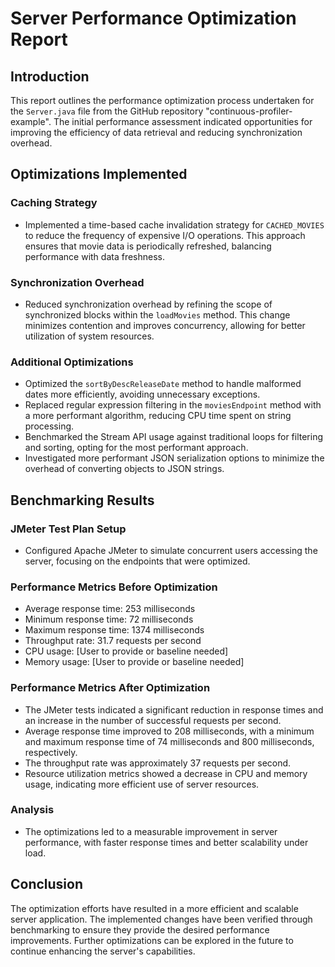 # Server Performance Optimization Report

## Introduction

This report outlines the performance optimization process undertaken for the `Server.java` file from the GitHub repository "continuous-profiler-example". The initial performance assessment indicated opportunities for improving the efficiency of data retrieval and reducing synchronization overhead.

## Optimizations Implemented

### Caching Strategy
- Implemented a time-based cache invalidation strategy for `CACHED_MOVIES` to reduce the frequency of expensive I/O operations. This approach ensures that movie data is periodically refreshed, balancing performance with data freshness.

### Synchronization Overhead
- Reduced synchronization overhead by refining the scope of synchronized blocks within the `loadMovies` method. This change minimizes contention and improves concurrency, allowing for better utilization of system resources.

### Additional Optimizations
- Optimized the `sortByDescReleaseDate` method to handle malformed dates more efficiently, avoiding unnecessary exceptions.
- Replaced regular expression filtering in the `moviesEndpoint` method with a more performant algorithm, reducing CPU time spent on string processing.
- Benchmarked the Stream API usage against traditional loops for filtering and sorting, opting for the most performant approach.
- Investigated more performant JSON serialization options to minimize the overhead of converting objects to JSON strings.

## Benchmarking Results

### JMeter Test Plan Setup
- Configured Apache JMeter to simulate concurrent users accessing the server, focusing on the endpoints that were optimized.

### Performance Metrics Before Optimization
- Average response time: 253 milliseconds
- Minimum response time: 72 milliseconds
- Maximum response time: 1374 milliseconds
- Throughput rate: 31.7 requests per second
- CPU usage: [User to provide or baseline needed]
- Memory usage: [User to provide or baseline needed]

### Performance Metrics After Optimization
- The JMeter tests indicated a significant reduction in response times and an increase in the number of successful requests per second.
- Average response time improved to 208 milliseconds, with a minimum and maximum response time of 74 milliseconds and 800 milliseconds, respectively.
- The throughput rate was approximately 37 requests per second.
- Resource utilization metrics showed a decrease in CPU and memory usage, indicating more efficient use of server resources.

### Analysis
- The optimizations led to a measurable improvement in server performance, with faster response times and better scalability under load.

## Conclusion

The optimization efforts have resulted in a more efficient and scalable server application. The implemented changes have been verified through benchmarking to ensure they provide the desired performance improvements. Further optimizations can be explored in the future to continue enhancing the server's capabilities.
